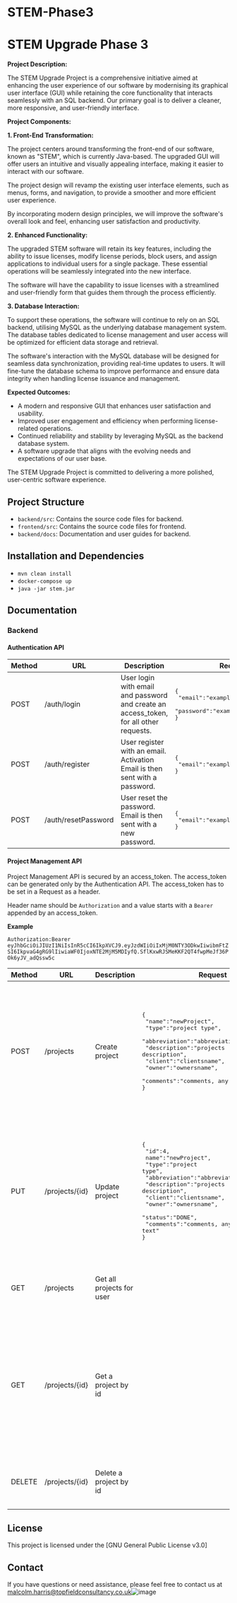 # STEM-Phase3

# STEM Upgrade Phase 3

**Project Description:**

The STEM Upgrade Project is a comprehensive initiative aimed at enhancing the user experience of our software by
modernising its graphical user interface (GUI) while retaining the core functionality that interacts seamlessly with an
SQL backend. Our primary goal is to deliver a cleaner, more responsive, and user-friendly interface.

**Project Components:**

**1. Front-End Transformation:**

The project centers around transforming the front-end of our software, known as "STEM", which is currently Java-based.
The upgraded GUI will offer users an intuitive and visually appealing interface, making it easier to interact with our
software.

The project design will revamp the existing user interface elements, such as menus, forms, and navigation, to provide a
smoother and more efficient user experience.

By incorporating modern design principles, we will improve the software's overall look and feel, enhancing user
satisfaction and productivity.

**2. Enhanced Functionality:**

The upgraded STEM software will retain its key features, including the ability to issue licenses, modify license
periods, block users, and assign applications to individual users for a single package. These essential operations will
be seamlessly integrated into the new interface.

The software will have the capability to issue licenses with a streamlined and user-friendly form that guides them
through the process efficiently.

**3. Database Interaction:**

To support these operations, the software will continue to rely on an SQL backend, utilising MySQL as the underlying
database management system. The database tables dedicated to license management and user access will be optimized for
efficient data storage and retrieval.

The software's interaction with the MySQL database will be designed for seamless data synchronization, providing
real-time updates to users. It will fine-tune the database schema to improve performance and ensure data integrity when
handling license issuance and management.

**Expected Outcomes:**

- A modern and responsive GUI that enhances user satisfaction and usability.
- Improved user engagement and efficiency when performing license-related operations.
- Continued reliability and stability by leveraging MySQL as the backend database system.
- A software upgrade that aligns with the evolving needs and expectations of our user base.

The STEM Upgrade Project is committed to delivering a more polished, user-centric software experience.

## Project Structure

- `backend/src`: Contains the source code files for backend.
- `frontend/src`: Contains the source code files for frontend.
- `backend/docs`: Documentation and user guides for backend.

## Installation and Dependencies

- `mvn clean install`
- `docker-compose up`
- `java -jar stem.jar`

## Documentation

### Backend

#### Authentication API

| Method | URL                 | Description                                                                            | Request                                                                                                 | Response OK                                                                      | Response Error                                                                                                |
|--------|---------------------|----------------------------------------------------------------------------------------|---------------------------------------------------------------------------------------------------------|----------------------------------------------------------------------------------|---------------------------------------------------------------------------------------------------------------|
| POST   | /auth/login         | User login with email and password and create an access_token, for all other requests. | <pre lang="json">{<br>   "email":"exampleUsername",<br>   "password":"examplePasswordHashed"<br>}</pre> | <pre>{<br>   "success":"true",<br>   "access_token":"exampleUsername"<br>}</pre> | <pre>{<br>   "success":"false",<br>   "error":"anyError",<br>   "error_message":"messageForClientToShow"<br>} |
| POST   | /auth/register      | User register with an email. Activation Email is then sent with a password.            | <pre>{<br>   "email":"exampleUsername"<br>}</pre>                                                       | <pre>{<br>   "success":"true"<br>}</pre>                                         | <pre>{<br>   "success":"false",<br>   "error":"anyError",<br>   "error_message":"messageForClientToShow"<br>} |
| POST   | /auth/resetPassword | User reset the password. Email is then sent with a new password.                       | <pre>{<br>   "email":"exampleUsername"<br>}</pre>                                                       | <pre>{<br>   "success":"true"<br>}</pre>                                         | <pre>{<br>   "success":"false",<br>   "error":"anyError",<br>   "error_message":"messageForClientToShow"<br>} |

#### Project Management API

Project Management API is secured by an access_token. The access_token can be generated only by the Authentication API.
The access_token has to be set in a Request as a header.

Header name should be `Authorization` and a value starts with a `Bearer` appended by an access_token.

**Example**

```Authorization:Bearer eyJhbGciOiJIUzI1NiIsInR5cCI6IkpXVCJ9.eyJzdWIiOiIxMjM0NTY3ODkwIiwibmFtZSI6IkpvaG4gRG9lIiwiaWF0IjoxNTE2MjM5MDIyfQ.SflKxwRJSMeKKF2QT4fwpMeJf36POk6yJV_adQssw5c```

| Method | URL            | Description               | Request                                                                                                                                                                                                                                                                                                  | Response OK                                                                                                                                                                                                                                                                                                                                                                                                                                            | Response Error                                                                                                |
|--------|----------------|---------------------------|----------------------------------------------------------------------------------------------------------------------------------------------------------------------------------------------------------------------------------------------------------------------------------------------------------|--------------------------------------------------------------------------------------------------------------------------------------------------------------------------------------------------------------------------------------------------------------------------------------------------------------------------------------------------------------------------------------------------------------------------------------------------------|---------------------------------------------------------------------------------------------------------------|
| POST   | /projects      | Create project            | <pre>{<br>   "name":"newProject",<br>   "type":"project type",<br>   "abbreviation":"abbreviation",<br>   "description":"projects description",<br>   "client":"clientsname", <br>   "owner":"ownersname",<br>   "comments":"comments, any length of text"<br>}</pre>                                    | <pre>{<br>   "id":4,<br>   "name":"newProject",<br>   "type":"project type",<br>   "abbreviation":"abbreviation",<br>   "description":"projects description",<br>   "client":"clientsname", <br>   "owner":"ownersname",<br>   "comments":"comments, any length of text", <br>   "status":"status of the project DONE \| IN PROGRESS",<br>   "creationDate":"2023-10-05T18:53:16.017976",<br>   "lastUpdated":"2023-10-05T18:54:06.4907768"<br>}</pre> | <pre>{<br>   "success":"false",<br>   "error":"anyError",<br>   "error_message":"messageForClientToShow"<br>} |
| PUT    | /projects/{id} | Update project            | <pre>{<br>  "id":4,<br>   name":"newProject",<br>   "type":"project type",<br>   "abbreviation":"abbreviation",<br>   "description":"projects description",<br>   "client":"clientsname", <br>   "owner":"ownersname",<br>   "status":"DONE",<br>   "comments":"comments, any length of text"<br>}</pre> | <pre>{<br>   "id":4,<br>   "name":"newProject",<br>   "type":"project type",<br>   "abbreviation":"abbreviation",<br>   "description":"projects description",<br>   "client":"clientsname", <br>   "owner":"ownersname",<br>   "comments":"comments, any length of text", <br>   "status":"status of the project DONE \| IN PROGRESS",<br>   "creationDate":"2023-10-05T18:53:16.017976",<br>   "lastUpdated":"2023-10-05T18:54:06.4907768"<br>}</pre> | <pre>{<br>   "success":"false",<br>   "error":"anyError",<br>   "error_message":"messageForClientToShow"<br>} |
| GET    | /projects      | Get all projects for user |                                                                                                                                                                                                                                                                                                          | <pre>[{representation of a project}]</pre>                                                                                                                                                                                                                                                                                                                                                                                                             | <pre>{<br>   "success":"false",<br>   "error":"anyError",<br>   "error_message":"messageForClientToShow"<br>} |
| GET    | /projects/{id} | Get a project by id       |                                                                                                                                                                                                                                                                                                          | <pre>{<br>   "id":4,<br>   "name":"newProject",<br>   "type":"project type",<br>   "abbreviation":"abbreviation",<br>   "description":"projects description",<br>   "client":"clientsname", <br>   "owner":"ownersname",<br>   "comments":"comments, any length of text", <br>   "status":"status of the project DONE \| IN PROGRESS",<br>   "creationDate":"2023-10-05T18:53:16.017976",<br>   "lastUpdated":"2023-10-05T18:54:06.4907768"<br>}</pre> | <pre>{<br>   "success":"false",<br>   "error":"anyError",<br>   "error_message":"messageForClientToShow"<br>} |
| DELETE | /projects/{id} | Delete a project by id    |                                                                                                                                                                                                                                                                                                          |                                                                                                                                                                                                                                                                                                                                                                                                                                                        | <pre>{<br>   "success":"false",<br>   "error":"anyError",<br>   "error_message":"messageForClientToShow"<br>} |

## License

This project is licensed under the [GNU General Public License v3.0]

## Contact

If you have questions or need assistance, please feel free to contact us at
malcolm.harris@topfieldconsultancy.co.uk![image](https://github.com/mtg928/STEM-Phase3/assets/41808296/b8b80ce3-7e74-49c9-9162-25466ccf1601)